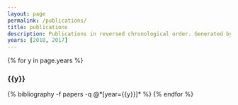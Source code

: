 ```yaml
---
layout: page
permalink: /publications/
title: publications
description: Publications in reversed chronological order. Generated by jekyll-scholar.
years: [2018, 2017]
---
```


{% for y in page.years %}
  <h3 class="year">{{y}}</h3>
  {% bibliography -f papers -q @*[year={{y}}]* %}
{% endfor %}
